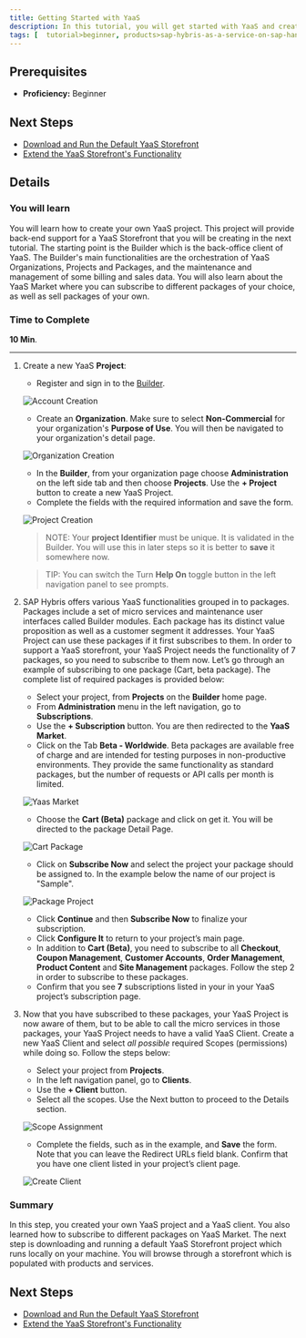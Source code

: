 ```yaml
---
title: Getting Started with YaaS
description: In this tutorial, you will get started with YaaS and create a YaaS project. You will learn about the YaaS Builder and the YaaS Market.
tags: [  tutorial>beginner, products>sap-hybris-as-a-service-on-sap-hana-cloud-platform>sap-hybris-as-a-service-on-sap-hana-cloud-platform ]
---
```

## Prerequisites  
 - **Proficiency:** Beginner

## Next Steps
 - [Download and Run the Default YaaS Storefront](http://www.sap.com/developer/tutorials/yaas-download-run-default-storefront.html)
 - [Extend the YaaS Storefront's Functionality](http://www.sap.com/developer/tutorials/yaas-extend-storefront-functionality-webservice.html)

## Details
### You will learn  
You will learn how to create your own YaaS project. This project will provide back-end support for a YaaS Storefront that you will be creating in the next tutorial. The starting point is the Builder which is the back-office client of YaaS. The Builder's main functionalities are the orchestration of YaaS Organizations, Projects and Packages, and the maintenance and management of some billing and sales data. You will also learn about the YaaS Market where you can subscribe to different packages of your choice, as well as sell packages of your own.

### Time to Complete
**10 Min**.

---
1. Create a new YaaS **Project**:
    - Register and sign in to the [Builder](https://builder.yaas.io/).

    ![Account Creation](builder-create-account.PNG)

    - Create an **Organization**. Make sure to select **Non-Commercial** for your organization's **Purpose of Use**. You will then be navigated to your organization's detail page.

    ![Organization Creation](organization-creation.PNG)

    - In the **Builder**, from your organization page choose **Administration** on the left side tab and then choose **Projects**. Use the **+ Project** button to create a new YaaS Project.
    - Complete the fields with the required information and save the form.

    ![Project Creation](create-new-project.PNG)

    > NOTE: Your **project Identifier** must be unique. It is validated in the Builder. You will use this in later steps so it is better to **save** it somewhere now.

    > TIP: You can switch the Turn **Help On** toggle button in the left navigation panel to see prompts.

2. SAP Hybris offers various YaaS functionalities grouped in to packages. Packages include a set of micro services and maintenance user interfaces called Builder modules. Each package has its distinct value proposition as well as a customer segment it addresses.   Your YaaS Project can use these packages if it first subscribes to them.  In order to support a YaaS storefront, your YaaS Project needs the functionality of 7 packages, so you need to subscribe to them now. Let’s go through an example of subscribing to one package (Cart, beta package). The complete list of required packages is provided below:

    - Select your project, from **Projects** on the **Builder** home page.
    - From **Administration** menu in the left navigation, go to **Subscriptions**.
    - Use the **+ Subscription** button. You are then redirected to the **YaaS Market**.
    - Click on the Tab **Beta - Worldwide**. Beta packages are available free of charge and are intended for testing purposes in non-productive environments. They provide the same functionality as standard packages, but the number of requests or API calls per month is limited.

    ![Yaas Market](yaas-market.PNG)

    - Choose the **Cart (Beta)** package and click on get it. You will be directed to the package Detail Page.

    ![Cart Package](cart-package-detail-page.PNG)

    - Click on **Subscribe Now** and select the project your package should be assigned to. In the example below the name of our project is "Sample".

    ![Package Project](add-package-toproject.PNG)

    - Click **Continue** and then **Subscribe Now** to finalize your subscription.
    - Click **Configure It** to return to your project’s main page.
    - In addition to **Cart (Beta)**, you need to subscribe to all **Checkout**, **Coupon Management**, **Customer Accounts**, **Order Management**, **Product Content** and **Site Management** packages. Follow the step 2 in order to subscribe to these packages.
    - Confirm that you see **7** subscriptions listed in your in your YaaS project’s subscription page.  

3. Now that you have subscribed to these packages, your YaaS Project is now aware of them, but to be able to call the micro services in those packages, your YaaS Project needs to have a valid YaaS Client.  Create a new YaaS Client and select *all possible* required Scopes (permissions) while doing so. Follow the steps below:

    - Select your project from **Projects**.
    - In the left navigation panel, go to **Clients**.
    - Use the **+ Client** button.
    - Select all the scopes. Use the Next button to proceed to the Details section.

    ![Scope Assignment](client-scope-assignment.PNG)

    - Complete the fields, such as in the example, and **Save** the form. Note that you can leave the Redirect URLs field blank. Confirm that you have one client listed in your project’s client page.

    ![Create Client](create-new-client.PNG)

### Summary
In this step, you created your own YaaS project and a YaaS client. You also learned how to subscribe to different packages on YaaS Market. The next step is downloading and running a default YaaS Storefront project which runs locally on your machine. You will browse through a storefront which is populated with products and services.    

## Next Steps
 - [Download and Run the Default YaaS Storefront](http://www.sap.com/developer/tutorials/yaas-download-run-default-storefront.html)
 - [Extend the YaaS Storefront's Functionality](http://www.sap.com/developer/tutorials/yaas-extend-storefront-functionality-webservice.html)
